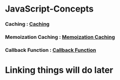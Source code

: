 # JavaScript-Concepts

### Caching : [Caching](https://github.com/drcount-root/JavaScript-Concepts/tree/main/Caching)

### Memoization Caching : [Memoization Caching](https://github.com/drcount-root/JavaScript-Concepts/tree/main/Memoization-Caching)

### Callback Function : [Callback Function](https://github.com/drcount-root/JavaScript-Concepts/tree/main/Callback-Function)

# Linking things will do later
